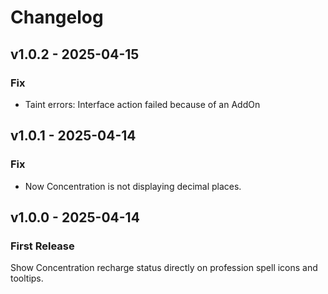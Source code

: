 # Changelog

## v1.0.2 - 2025-04-15

### Fix

- Taint errors: Interface action failed because of an AddOn

## v1.0.1 - 2025-04-14

### Fix

- Now Concentration is not displaying decimal places.

## v1.0.0 - 2025-04-14

### First Release

Show Concentration recharge status directly on profession spell icons and tooltips.
